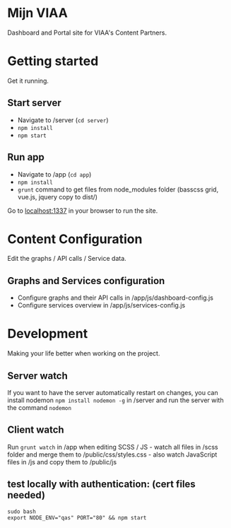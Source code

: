 # Mijn VIAA
Dashboard and Portal site for VIAA's Content Partners.



# Getting started
Get it running.

## Start server
- Navigate to /server (`cd server`)
- `npm install`
- `npm start`

## Run app
- Navigate to /app (`cd app`)
- `npm install`
- `grunt` command to get files from node_modules folder (basscss grid, vue.js, jquery copy to dist/)

Go to [localhost:1337](localhost:1337) in your browser to run the site.



# Content Configuration
Edit the graphs / API calls / Service data.

## Graphs and Services configuration
- Configure graphs and their API calls in /app/js/dashboard-config.js
- Configure services overview in /app/js/services-config.js



# Development 
Making your life better when working on the project.

## Server watch
If you want to have the server automatically restart on changes,
you can install nodemon `npm install nodemon -g` in /server
and run the server with the command `nodemon`

## Client watch
Run `grunt watch` in /app when editing SCSS / JS
    - watch all files in /scss folder and merge them to /public/css/styles.css
    - also watch JavaScript files in /js and copy them to /public/js

## test locally with authentication: (cert files needed)
```
sudo bash
export NODE_ENV="qas" PORT="80" && npm start
```
